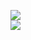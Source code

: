 [![](https://img.shields.io/badge/Made%20With-Github%20Spray-lightgrey.svg?style=for-the-badge&logo=github)](https://github.com/Annihil/github-spray#22878)  
[![](https://i.imgur.com/2DrTn0Z.gif)](https://github.com/Annihil/github-spray)
